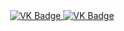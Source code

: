 <div id = "badges" align = "center">
  <a href = "https://vk.com/kikaevfedor">
    <img src = "https://www.flaticon.com/ru/free-icon/vk_5968835?term=%D0%B2%D0%BA&page=1&position=1&origin=search&related_id=5968835" alt="VK Badge"/>
  </a>
  
  <a href = " https://mail.google.com/mail/u/0/#inbox">
    <img src = "https://ing.shields.io/badge/EMAIL-red?style=for-the-badge&logo=Gmail&logoColor=white" alt="VK Badge"/>
  </a>
</div>
